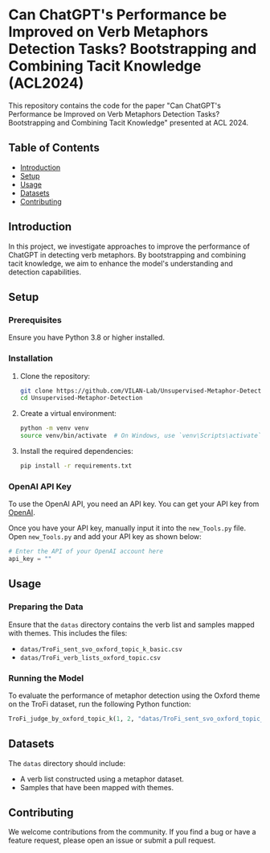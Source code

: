 # Can ChatGPT's Performance be Improved on Verb Metaphors Detection Tasks? Bootstrapping and Combining Tacit Knowledge (ACL2024)

This repository contains the code for the paper "Can ChatGPT's Performance be Improved on Verb Metaphors Detection Tasks? Bootstrapping and Combining Tacit Knowledge" presented at ACL 2024.

## Table of Contents

- [Introduction](#introduction)
- [Setup](#setup)
- [Usage](#usage)
- [Datasets](#datasets)
- [Contributing](#contributing)

## Introduction

In this project, we investigate approaches to improve the performance of ChatGPT in detecting verb metaphors. By bootstrapping and combining tacit knowledge, we aim to enhance the model's understanding and detection capabilities.

## Setup

### Prerequisites

Ensure you have Python 3.8 or higher installed.

### Installation

1. Clone the repository:

   ```bash
   git clone https://github.com/VILAN-Lab/Unsupervised-Metaphor-Detection.git
   cd Unsupervised-Metaphor-Detection
   ```

2. Create a virtual environment:

   ```bash
   python -m venv venv
   source venv/bin/activate  # On Windows, use `venv\Scripts\activate`
   ```

3. Install the required dependencies:

   ```bash
   pip install -r requirements.txt
   ```

### OpenAI API Key

To use the OpenAI API, you need an API key. You can get your API key from [OpenAI](https://platform.openai.com/account/api-keys).

Once you have your API key, manually input it into the `new_Tools.py` file. Open `new_Tools.py` and add your API key as shown below:

```python
# Enter the API of your OpenAI account here
api_key = ""
```

## Usage

### Preparing the Data

Ensure that the `datas` directory contains the verb list and samples mapped with themes. This includes the files:

- `datas/TroFi_sent_svo_oxford_topic_k_basic.csv`
- `datas/TroFi_verb_lists_oxford_topic.csv`

### Running the Model

To evaluate the performance of metaphor detection using the Oxford theme on the TroFi dataset, run the following Python function:

```python
TroFi_judge_by_oxford_topic_k(1, 2, "datas/TroFi_sent_svo_oxford_topic_k_basic.csv", "datas/TroFi_verb_lists_oxford_topic.csv")
```

## Datasets

The `datas` directory should include:

- A verb list constructed using a metaphor dataset.
- Samples that have been mapped with themes.

## Contributing

We welcome contributions from the community. If you find a bug or have a feature request, please open an issue or submit a pull request.

